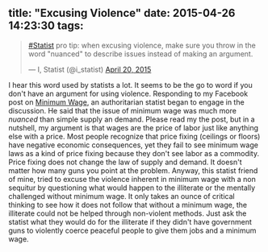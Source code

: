 title: "Excusing Violence"
date: 2015-04-26 14:23:30
tags:
---

<blockquote class="twitter-tweet" lang="en"><p><a href="https://twitter.com/hashtag/Statist?src=hash">#Statist</a> pro tip: when excusing violence, make sure you throw in the word &quot;nuanced&quot; to describe issues instead of making an argument.</p>&mdash; I, Statist (@i_statist) <a href="https://twitter.com/i_statist/status/590025244850528256">April 20, 2015</a></blockquote>
<script async src="//platform.twitter.com/widgets.js" charset="utf-8"></script>

I hear this word used by statists a lot. It seems to be the go to word if you don't have an argument for using violence. Responding to my Facebook post on <a href="/2015/04/26/How-Replacable-Are-You/">Minimum Wage</a>, an authoritarian statist began to engage in the discussion. He said that the issue of minimum wage was much more *nuanced* than simple supply an demand. Please read my the post, but in a nutshell, my argument is that wages are the price of labor just like anything else with a price. Most people recognize that price fixing (ceilings or floors) have negative economic consequences, yet they fail to see minimum wage laws as a kind of price fixing because they don't see labor as a commodity. Price fixing does not change the law of supply and demand. It doesn't matter how many guns you point at the problem. Anyway, this statist friend of mine, tried to excuse the violence inherent in minimum wage with a non sequitur by questioning what would happen to the illiterate or the mentally challenged without minimum wage. It only takes an ounce of critical thinking to see how it does not follow that without a minimum wage, the illiterate could not be helped through non-violent methods. Just ask the statist what they would do for the illiterate if they didn't have government guns to violently coerce peaceful people to give them jobs and a minimum wage.
